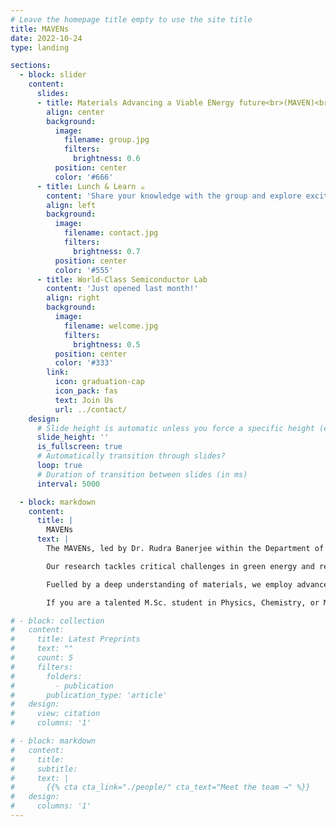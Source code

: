```yaml
---
# Leave the homepage title empty to use the site title
title: MAVENs
date: 2022-10-24
type: landing

sections:
  - block: slider
    content:
      slides:
      - title: Materials Advancing a Viable ENergy future<br>(MAVEN)<br>Group
        align: center
        background:
          image:
            filename: group.jpg
            filters:
              brightness: 0.6
          position: center
          color: '#666'
      - title: Lunch & Learn ☕️
        content: 'Share your knowledge with the group and explore exciting new topics together!'
        align: left
        background:
          image:
            filename: contact.jpg
            filters:
              brightness: 0.7
          position: center
          color: '#555'
      - title: World-Class Semiconductor Lab
        content: 'Just opened last month!'
        align: right
        background:
          image:
            filename: welcome.jpg
            filters:
              brightness: 0.5
          position: center
          color: '#333'
        link:
          icon: graduation-cap
          icon_pack: fas
          text: Join Us
          url: ../contact/
    design:
      # Slide height is automatic unless you force a specific height (e.g. '400px')
      slide_height: ''
      is_fullscreen: true
      # Automatically transition through slides?
      loop: true
      # Duration of transition between slides (in ms)
      interval: 5000

  - block: markdown
    content:
      title: |
        MAVENs
      text: |
        The MAVENs, led by Dr. Rudra Banerjee within the Department of Physics and Nanotechnology at SRM Institute of Science and Technology, stands at the forefront of computational materials science, driven by a shared vision: a sustainable future through cutting-edge materials exploration.

        Our research tackles critical challenges in green energy and related domains. We design novel catalysts for the hydrogen evolution reaction (HER), engineer magnetocaloric materials for energy-efficient cooling, and push the boundaries of qubits materials.

        Fuelled by a deep understanding of materials, we employ advanced research methods like density functional theory (DFT) and Monte Carlo simulations, coupled with cutting-edge high-throughput computation and machine learning. This integrated approach fosters groundbreaking exploration and discovery.

        If you are a talented M.Sc. student in Physics, Chemistry, or Materials Science, and share our passion for innovation, we invite you to join our journey. Explore our open positions and contribute to shaping a sustainable future alongside our vibrant research community.

# - block: collection
#   content:
#     title: Latest Preprints
#     text: ""
#     count: 5
#     filters:
#       folders:
#         - publication
#       publication_type: 'article'
#   design:
#     view: citation
#     columns: '1'

# - block: markdown
#   content:
#     title:
#     subtitle:
#     text: |
#       {{% cta cta_link="./people/" cta_text="Meet the team →" %}}
#   design:
#     columns: '1'
---
```

